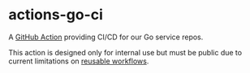 # actions-go-ci

A [GitHub Action](https://docs.github.com/en/actions) providing CI/CD for our Go
service repos.

This action is designed only for internal use but must be public due to current
limitations on [reusable
workflows](https://docs.github.com/en/actions/using-workflows/reusing-workflows#access-to-reusable-workflows).
